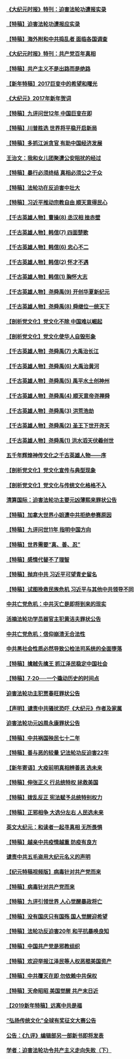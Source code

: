 #### [《大纪元时报》特刊：迫害法轮功遭报实录](../pages/nsc424/n9082916.md?t=03130907)
#### [【特稿】迫害法轮功遭报应实录](../pages/nsc424/n9055656.md?t=03130907)
#### [【特稿】海外附和中共捣乱者 面临各国调查](../pages/nsc424/n9047645.md?t=03130907)
#### [《大纪元时报》特刊：共产党百年真相](../pages/nsc424/n8879818.md?t=03130907)
#### [【特稿】共产主义不是出路而是绝路](../pages/nsc424/n8792816.md?t=03130907)
#### [【新年特稿】2017巨变中的希望和曙光](../pages/nsc424/n8655525.md?t=03130907)
#### [《大纪元》2017年新年贺词](../pages/nsc424/n8651727.md?t=03130907)
#### [【特稿】九评问世12年 中国巨变在即](../pages/nsc424/n8506053.md?t=03130907)
#### [【特稿】川普胜选 世界将平稳开启新局](../pages/nsc424/n8482166.md?t=03130907)
#### [【特稿】多抓江派贪官 有助中国经济发展](../pages/nsc424/n8454769.md?t=03130907)
#### [王治文：我和女儿团聚遭公安阻扰的经过](../pages/nsc424/n8186638.md?t=03130907)
#### [【特稿】暴行必须终结‭ ‬真相必须公之于众](../pages/nsc424/n8103572.md?t=03130907)
#### [【特稿】法轮功在反迫害中壮大](../pages/nsc424/n7915493.md?t=03130907)
#### [【特稿】习近平推动宗教自由 顺天意得民心](../pages/nsc424/n7782230.md?t=03130907)
#### [【千古英雄人物】曹操(8) 丞汉相 挫赤壁](../pages/nsc424/n7662490.md?t=03130907)
#### [【千古英雄人物】韩信(7) 四面楚歌](../pages/nsc424/n7552608.md?t=03130907)
#### [【千古英雄人物】韩信(6) 忠心不二](../pages/nsc424/n7552572.md?t=03130907)
#### [【千古英雄人物】韩信(2) 怀才不遇](../pages/nsc424/n7547691.md?t=03130907)
#### [【千古英雄人物】韩信(1) 胸怀大志](../pages/nsc424/n7544501.md?t=03130907)
#### [【千古英雄人物】尧舜禹(9) 开创华夏新纪元](../pages/nsc424/n7519873.md?t=03130907)
#### [【千古英雄人物】尧舜禹(8) 舜继位一统天下](../pages/nsc424/n7515411.md?t=03130907)
#### [【剖析党文化】党文化不除 中国难以崛起](../pages/nsc424/n7484466.md?t=03130907)
#### [【剖析党文化】党文化使华人自毁形象](../pages/nsc424/n7480414.md?t=03130907)
#### [【千古英雄人物】尧舜禹(7) 大禹治长江](../pages/nsc424/n7475820.md?t=03130907)
#### [【千古英雄人物】尧舜禹(6) 大禹治黄河](../pages/nsc424/n7475816.md?t=03130907)
#### [【千古英雄人物】尧舜禹(5) 禹平水土创神州](../pages/nsc424/n7475809.md?t=03130907)
#### [【千古英雄人物】尧舜禹(4) 顺天意帝尧禅舜](../pages/nsc424/n7471624.md?t=03130907)
#### [【千古英雄人物】尧舜禹(3) 洪荒浩劫](../pages/nsc424/n7471607.md?t=03130907)
#### [【千古英雄人物】尧舜禹(2) 圣王下世开尧天](../pages/nsc424/n7467643.md?t=03130907)
#### [【千古英雄人物】尧舜禹(1) 洪水滔天伏羲创世](../pages/nsc424/n7467618.md?t=03130907)
#### [五千年辉煌神传文化之千古英雄人物——序](../pages/nsc424/n7465898.md?t=03130907)
#### [【剖析党文化】党文化宣传与典型现象](../pages/nsc424/n4667282.md?t=03130907)
#### [【剖析党文化】党文化与传统文化格格不入](../pages/nsc424/n4665279.md?t=03130907)
#### [清算国际：迫害法轮功主要元凶薄熙来罪状公告](../pages/nsc424/n4621860.md?t=03130907)
#### [【特稿】加拿大世界小姐遭中共拒绝参赛原因](../pages/nsc424/n4585305.md?t=03130907)
#### [【特稿】九评问世11年 指明中国方向](../pages/nsc424/n4578971.md?t=03130907)
#### [【特稿】世界需要“真、善、忍”](../pages/nsc424/n4577812.md?t=03130907)
#### [【特稿】感情代替不了理智](../pages/nsc424/n4564327.md?t=03130907)
#### [【特稿】抛弃中共 习近平可望青史留名](../pages/nsc424/n4549169.md?t=03130907)
#### [【特稿】试图挽救民族危机 习近平与其他中共领导不同](../pages/nsc424/n4548555.md?t=03130907)
#### [中共亡党危机：中共灭亡是即将到来的现实](../pages/nsc424/n4547349.md?t=03130907)
#### [活摘法轮功学员器官主犯黄洁夫罪状公告](../pages/nsc424/n4547015.md?t=03130907)
#### [中共亡党危机：信仰崩溃无合法性](../pages/nsc424/n4545222.md?t=03130907)
#### [中共黑社会性质必然导致公检法司系统的全面堕落](../pages/nsc424/n4541854.md?t=03130907)
#### [【特稿】擒贼先擒王 抓江泽民稳定中国社会](../pages/nsc424/n4530296.md?t=03130907)
#### [【特稿】7‧20──一个撬动历史的时间点](../pages/nsc424/n4481700.md?t=03130907)
#### [迫害法轮功主犯贾春旺罪状公告](../pages/nsc424/n4455857.md?t=03130907)
#### [【声明】谴责中共骚扰恐吓《大纪元》作者及家属](../pages/nsc424/n4442933.md?t=03130907)
#### [迫害法轮功元凶周永康罪状公告](../pages/nsc424/n4234109.md?t=03130907)
#### [【特稿】中共祸国殃民七十二年](../pages/nsc424/n13272607.md?t=03130907)
#### [【特稿】善与恶的较量 记法轮功反迫害22年](../pages/nsc424/n13086597.md?t=03130907)
#### [【新年寄语】大疫前明真相辨善恶 选未来](../pages/nsc424/n12660855.md?t=03130907)
#### [【特稿】伸张正义 行总统特权 拯救美国](../pages/nsc424/n12616806.md?t=03130907)
#### [【特稿】拨乱反正 宪法赋予总统特别权力](../pages/nsc424/n12598306.md?t=03130907)
#### [【特稿】正邪相争 大选分左右 人民选未来](../pages/nsc424/n12545208.md?t=03130907)
#### [英文大纪元：和读者一起寻真相 无所畏惧](../pages/nsc424/n12542027.md?t=03130907)
#### [【特稿】越亲中共疫情越重 防疫有良方](../pages/nsc424/n12042989.md?t=03130907)
#### [谴责中共五毛盗用大纪元名义的声明](../pages/nsc424/n12014491.md?t=03130907)
#### [【纪元特稿视频版】病毒针对共产党而来](../pages/nsc424/n11977328.md?t=03130907)
#### [【特稿】病毒针对共产党而来](../pages/nsc424/n11928818.md?t=03130907)
#### [【特稿】九评引领世界 人心觉醒暴政将亡](../pages/nsc424/n11660496.md?t=03130907)
#### [【特稿】没有国庆只有国殇 国人觉醒迎希望](../pages/nsc424/n11549354.md?t=03130907)
#### [【特稿】法轮功反迫害20年 和平抗暴唤良知](../pages/nsc424/n11389135.md?t=03130907)
#### [【特稿】中国共产党是邪教组织](../pages/nsc424/n11355551.md?t=03130907)
#### [【特稿】欢迎举报江泽民等人权恶棍美国资产](../pages/nsc424/n11303040.md?t=03130907)
#### [【特稿】中共覆灭在即 勿依赖中共保权](../pages/nsc424/n11278510.md?t=03130907)
#### [【特稿】天命昭昭 美国觉醒 共产末日近](../pages/nsc424/n11150259.md?t=03130907)
#### [【2019新年特稿】远离中共是福](../pages/nsc424/n10942748.md?t=03130907)
#### [“弘扬传统文化”全球有奖征文大赛公告](../pages/nsc424/n10889849.md?t=03130907)
#### [公告：《九评》编辑部另一部新书即将发表](../pages/nsc424/n10405104.md?t=03130907)
#### [学者：迫害法轮功令共产主义走向失败（下）](../pages/nsc424/n10009951.md?t=03130907)
